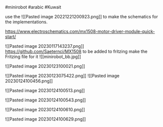 #minirobot #arabic #Kuwait

use the ![[Pasted image 20221221200923.png]]
to make the schematics for the implementations.

https://www.electroschematics.com/mx1508-motor-driver-module-quick-start/

![[Pasted image 20230117143237.png]]
https://github.com/Saeterncj/MX1508
to be added to fritzing
make the Fritzing file for it
![[minirobot_bb.jpg]]

![[Pasted image 20230123100021.png]]


![[Pasted image 20230123075422.png]]
![[Pasted image 20230124100456.png]]


![[Pasted image 20230124100513.png]]

![[Pasted image 20230124100543.png]]


![[Pasted image 20230124100610.png]]

![[Pasted image 20230124100629.png]]
